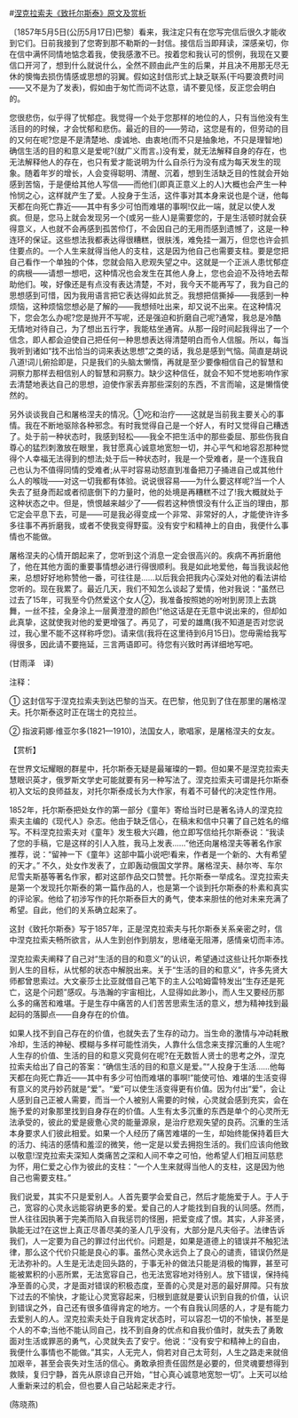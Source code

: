 #[涅克拉索夫《致托尔斯泰》原文及赏析](https://www.vrrw.net/wx/12461.html)

〔1857年5月5日(公历5月17日)巴黎〕看来，我注定只有在您写完信后很久才能收到它们。日前我接到了您寄到那不勒斯的一封信。接信后当即拜读，深感亲切，你在信中满怀同情地惦念着我，使我感激不已。按着您和我认可的惯例，我现在又要信口开河了，想到什么就说什么，全然不顾由此产生的后果，并且决不用那无尽无休的懊悔去损伤情感或思想的羽翼。假如这封信形式上缺乏联系(干吗要浪费时间——又不是为了发表)，假如由于匆忙而词不达意，请不要见怪，反正您会明白的。

您很悲伤，似乎得了忧郁症。我觉得一个处于您那样的地位的人，只有当他没有生活目的的时候，才会忧郁和悲伤。最近的目的——劳动，这您是有的，但劳动的目的又何在呢?您是不是清楚地、虔诚地、由衷地(而不只是抽象地，不只是理智地)确信生活的目的和意义是爱呢?(就广义而言。)没有爱，就无法解释自身的存在，也无法解释他人的存在，也只有爱才能说明为什么自杀行为没有成为每天发生的现象。随着年岁的增长，人会变得聪明、清醒、沉着，想到生活缺乏目的性就会开始感到苦恼，于是便给其他人写信——而他们(即真正意义上的人)大概也会产生一种怜悯之心，这样就产生了爱。人投身于生活，这件事对其本身来说也是个谜，他每天都在向死亡靠近——其中有多少可怕而难堪的事啊!仅此一端，就足以使人发疯。但是，您马上就会发现另一个(或另一些人)是需要您的，于是生活顿时就会获得意义，人也就不会再感到孤苦伶仃，不会因自己的无用而感到遗憾了，这是一种连环的保证。这些想法我都表达得很糟糕，很肤浅，难免挂一漏万，但您也许会抓住要点的。一个人生来就得当他人的支柱，这是因为他自己也需要支柱。要是您把自己看作一个单独的个体，您就会陷入悲观失望之中。这就是一个正派人患忧郁症的病根——请想一想吧，这种情况也会发生在其他人身上，您也会迫不及待地去帮助他们。唉，好像还是有点没有表达清楚，不对，我今天不能再写了，我为自己的思想感到可惜，因为我用语言把它表达得如此贫乏。我想把信撕掉——我感到一种烦恼，这种烦恼您想必是了解的——我想倾吐出来，却又说不出来。在这种情况下，您会怎么办呢?您是抛开不写呢，还是强迫和折磨自己呢?通常，我总是冷酷无情地对待自己，为了想出五行字，我能枯坐通宵。从那一段时间起我得出了一个信念，即人都会迫使自己把任何一种思想表达得清楚明白而令人信服。所以，每当我听到诸如“找不出恰当的词来表达思想”之类的话，我总是感到气恼。简直是胡说八道!词儿俯拾即是，只是我们的头脑太懒惰，再就是至少要像相信自己的智慧和洞察力那样去相信别人的智慧和洞察力。缺少这种信任，就会不知不觉地影响作家去清楚地表达自己的思想，迫使作家丢弃那些深刻的东西，不言而喻，这是懒惰使然的。



另外谈谈我自己和屠格涅夫的情况。①吃和治疗——这就是当前我主要关心的事情。我在不断地驱除各种邪念。有时我觉得自己是一个好人，有时又觉得自己糟透了。处于前一种状态时，我感到轻松——我全不把生活中的那些委屈、那些伤我自尊心的猛烈刺激放在眼里，我甘愿真心诚意地宽恕一切，并心平气和地容忍那种觉得个人幸福无法得到的想法;处于后一种状态时，我是一个受难者，是一个连我自己也认为不值得同情的受难者;从平时容易动怒直到准备把刀子捅进自己或其他什么人的喉咙——对这一切我都有体验。说说很容易——为什么要这样呢?当一个人失去了挺身而起或者彻底倒下的力量时，他的处境是再糟糕不过了!我大概就处于这种状态之中。但是，愤恨越来越少了——假若这种愤恨没有什么正当的理由，那它定会平息下去，可是——可是我必得变成一个非常、非常好的人，才能使许许多多往事不再折磨我，或者不使我变得野蛮。没有安宁和精神上的自由，我便什么事情也不能做。

屠格涅夫的心情开朗起来了，您听到这个消息一定会很高兴的。疾病不再折磨他了，他在其他方面的重要事情想必进行得很顺利。我是如此地爱他，每当我谈起他来，总想好好地称赞他一番，可往往是……以后我会把我内心深处对他的看法讲给您听的。现在我累了。最近几天，我们不知怎么谈起了爱情，他对我说：“虽然已过去了15年，可我至今仍然爱这个女人②，我准备按照她的吩咐到房顶上去跳舞，一丝不挂，全身涂上一层黄澄澄的颜色!”他这话是在无意中说出来的，但却如此真挚，这就使我对他的爱更增强了。再见了，可爱的雄鹰(我不知道是否对您说过，我心里不能不这样称呼您)。请来信(我将在这里待到6月15日)。您毋需给我写得很多，因此请不要拖延，三言两语即可。待您有兴致时再详细地写吧。

(甘雨泽　译)

注释：

① 这封信写于涅克拉索夫到达巴黎的当天。在巴黎，他见到了住在那里的屠格涅夫。托尔斯泰这时正在瑞士的克拉兰。

② 指波莉娜·维亚尔多(1821—1910)，法国女人，歌唱家，是屠格涅夫的女友。

【赏析】

在世界文坛耀眼的群星中，托尔斯泰无疑是最璀璨的一颗。但如果不是涅克拉索夫慧眼识英才，俄罗斯文学史可能就要有另一种写法了。涅克拉索夫可谓是托尔斯泰初入文坛的良师益友，对托尔斯泰成长为大作家，有着不可替代的决定性作用。

1852年，托尔斯泰把处女作的第一部分《童年》寄给当时已是著名诗人的涅克拉索夫主编的《现代人》杂志。他由于缺乏信心，在稿末和信中只署了自己姓名的缩写。不料涅克拉索夫对《童年》发生极大兴趣，他立即写信给托尔斯泰说：“我读了您的手稿，它是这样的引人入胜，我马上发表……”他还向屠格涅夫等著名作家推荐，说：“留神一下《童年》这部中篇小说吧!看来，作者是一个新的、大有希望的天才。” 不久，处女作发表了，立即轰动俄国文学界。屠格涅夫、赫尔岑、车尔尼雪夫斯基等著名作家，都对这部作品交口赞誉。托尔斯泰一举成名。涅克拉索夫是第一个发现托尔斯泰的第一篇作品的人，也是第一个谈到托尔斯泰的朴素和真实的评论家。他给了初涉写作的托尔斯泰巨大的勇气，使本来胆怯的他对未来充满了希望。自此，他们的关系确立起来了。

这封《致托尔斯泰》写于1857年，正是涅克拉索夫与托尔斯泰关系亲密之时，信中涅克拉索夫畅所欲言，从人生到创作到朋友，思绪毫无阻滞，感情亲切而丰沛。

涅克拉索夫阐释了自己对“生活的目的和意义”的认识，希望通过这些让托尔斯泰找到人生的目标，从忧郁的状态中解脱出来。关于“生活的目的和意义”，许多先贤大师都曾思索过。大文豪莎士比亚就借自己笔下的主人公哈姆雷特发出“生存还是死亡，这是个问题”感叹。与浩瀚的宇宙相比，人显得如此渺小，而人生又要经历那么多的痛苦和难堪。于是生存中痛苦的人们苦苦思索生活的意义，想为精神找到最起码的落脚点——自身存在的价值。

如果人找不到自己存在的价值，也就失去了生存的动力。当生命的激情与冲动耗散冷却，生活的神秘、模糊与多样可能性消失，人靠什么信念来支撑沉重的人生呢?人生存的价值、生活的目的和意义究竟何在呢?在无数哲人贤士的思考之外，涅克拉索夫给出了自己的答案：“确信生活的目的和意义是爱。”“人投身于生活……他每天都在向死亡靠近——其中有多少可怕而难堪的事啊!”能使可怕、难堪的生活变得有意义的灵丹妙药就是“爱”。“爱”可以使生活变得更有价值。因为付出“爱”，会让人感到自己正被人需要，而当一个人被别人需要的时候，心灵就会感到充实，会在施予爱的对象那里找到自身存在的价值。人生有太多沉重的东西是单个的心灵所无法承受的，彼此的爱是疲惫心灵的能量源泉，是治疗悲观失望的良药。沉重的生活本身要求人们彼此相爱。如果一个人经历了痛苦难堪的一生，却始终能保持着巨大的活力、纯洁的感情和羞涩的微笑，他一定是以爱去拥抱生活的。我们应该向他致以敬意!涅克拉索夫深知人类痛苦之深和人间不幸之可怕，他希望人们相互间慈悲为怀，用仁爱之心作为彼此的支柱：“一个人生来就得当他人的支柱，这是因为他自己也需要支柱。”

我们说爱，其实不只是爱别人。人首先要学会爱自己，然后才能施爱于人。于人于己，宽容的心灵永远能容纳更多的爱。爱自己的人才能找到自我的认同感。然而，世人往往因执著于完美而陷入自我惩罚的怪圈，把爱变成了恨。其实，人非圣贤，孰能无过?在这世上真正尽善尽美的圣人几乎没有，大部分是凡夫俗子。法律告诉我们，人一定要为自己的罪过付出代价。问题是，如果是道德上的错误并不触犯法律，那么这个代价只能是良心的事。虽然心灵永远负上了良心的谴责，错误仍然是无法弥补的。人生是无法走回头路的，于事无补的做法只能是消极的悔罪，甚至可能被累积的小恶所累，无法宽容自己，也无法宽容地对待别人。放下错误，保持纯净至善的心灵，才是面对错误的积极态度，至善的心灵是对恶的最好屏障。只有放下过去的不愉快，才能让心灵宽容起来，归根到底就是要认识到自我的价值，认识到错误之外，自己还有很多值得肯定的地方。一个有自我认同感的人，才是有能力去爱别人的人。涅克拉索夫处于自我肯定状态时，可以容忍一切的不愉快，甚至是个人的不幸;当他不能认同自己，找不到自身的优点和自我价值时，就失去了勇敢面对生活或罪恶的勇气，心灵就失去了安宁。他说：“没有安宁和精神上的自由，我便什么事情也不能做。”其实，人无完人，倘若对自己太苛刻，人生之路走来就倍加艰辛，甚至会丧失对生活的信心。勇敢承担责任固然是必要的，但灵魂要想得到救赎，复归宁静，首先从原谅自己开始，“甘心真心诚意地宽恕一切”。上天可以给人重新来过的机会，但也要人自己站起来走才行。

(陈晓燕)

